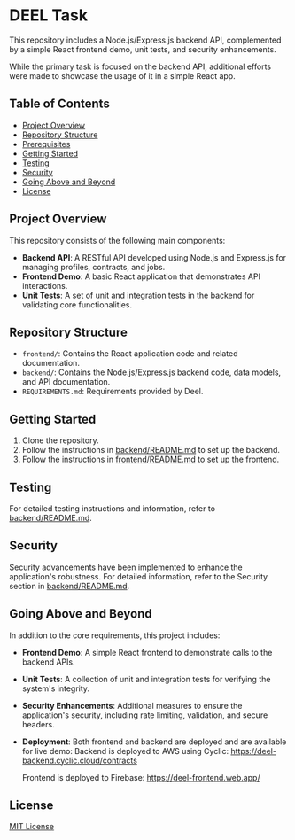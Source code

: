 # DEEL Task

This repository includes a Node.js/Express.js backend API, complemented by a simple React frontend demo, unit tests, and security enhancements.

While the primary task is focused on the backend API, additional efforts were made to showcase the usage of it in a simple React app.

## Table of Contents

- [Project Overview](#project-overview)
- [Repository Structure](#repository-structure)
- [Prerequisites](#prerequisites)
- [Getting Started](#getting-started)
- [Testing](#testing)
- [Security](#security)
- [Going Above and Beyond](#going-above-and-beyond)
- [License](#license)

## Project Overview

This repository consists of the following main components:

- **Backend API**: A RESTful API developed using Node.js and Express.js for managing profiles, contracts, and jobs.
- **Frontend Demo**: A basic React application that demonstrates API interactions.
- **Unit Tests**: A set of unit and integration tests in the backend for validating core functionalities.

## Repository Structure

- `frontend/`: Contains the React application code and related documentation.
- `backend/`: Contains the Node.js/Express.js backend code, data models, and API documentation.
- `REQUIREMENTS.md`: Requirements provided by Deel.

## Getting Started

1. Clone the repository.
2. Follow the instructions in [backend/README.md](backend/README.md) to set up the backend.
3. Follow the instructions in [frontend/README.md](frontend/README.md) to set up the frontend.

## Testing

For detailed testing instructions and information, refer to [backend/README.md](backend/README.md).

## Security

Security advancements have been implemented to enhance the application's robustness. For detailed information, refer to the Security section in [backend/README.md](backend/README.md).

## Going Above and Beyond

In addition to the core requirements, this project includes:

- **Frontend Demo**: A simple React frontend to demonstrate calls to the backend APIs.
- **Unit Tests**: A collection of unit and integration tests for verifying the system's integrity.
- **Security Enhancements**: Additional measures to ensure the application's security, including rate limiting, validation, and secure headers.
- **Deployment**: Both frontend and backend are deployed and are available for live demo:
  Backend is deployed to AWS using Cyclic: https://deel-backend.cyclic.cloud/contracts

  Frontend is deployed to Firebase: https://deel-frontend.web.app/

## License

[MIT License](LICENSE.md)
